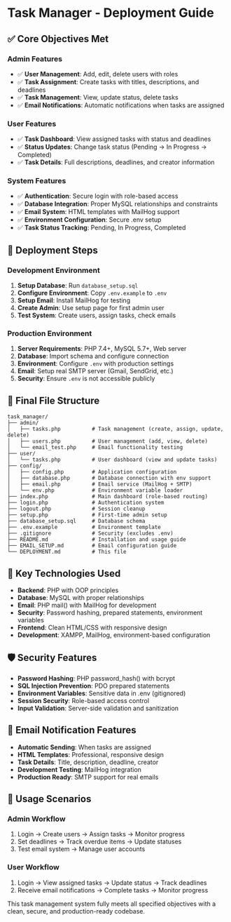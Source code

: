 # Task Manager - Deployment Guide

## ✅ Core Objectives Met

### Admin Features
- ✅ **User Management**: Add, edit, delete users with roles
- ✅ **Task Assignment**: Create tasks with titles, descriptions, and deadlines
- ✅ **Task Management**: View, update status, delete tasks
- ✅ **Email Notifications**: Automatic notifications when tasks are assigned

### User Features  
- ✅ **Task Dashboard**: View assigned tasks with status and deadlines
- ✅ **Status Updates**: Change task status (Pending → In Progress → Completed)
- ✅ **Task Details**: Full descriptions, deadlines, and creator information

### System Features
- ✅ **Authentication**: Secure login with role-based access
- ✅ **Database Integration**: Proper MySQL relationships and constraints
- ✅ **Email System**: HTML templates with MailHog support
- ✅ **Environment Configuration**: Secure .env setup
- ✅ **Task Status Tracking**: Pending, In Progress, Completed

## 🚀 Deployment Steps

### Development Environment
1. **Setup Database**: Run `database_setup.sql`
2. **Configure Environment**: Copy `.env.example` to `.env`
3. **Setup Email**: Install MailHog for testing
4. **Create Admin**: Use setup page for first admin user
5. **Test System**: Create users, assign tasks, check emails

### Production Environment
1. **Server Requirements**: PHP 7.4+, MySQL 5.7+, Web server
2. **Database**: Import schema and configure connection
3. **Environment**: Configure `.env` with production settings
4. **Email**: Setup real SMTP server (Gmail, SendGrid, etc.)
5. **Security**: Ensure `.env` is not accessible publicly

## 📁 Final File Structure

```
task_manager/
├── admin/
│   ├── tasks.php          # Task management (create, assign, update, delete)
│   ├── users.php          # User management (add, view, delete)
│   └── email_test.php     # Email functionality testing
├── user/
│   └── tasks.php          # User dashboard (view and update tasks)
├── config/
│   ├── config.php         # Application configuration
│   ├── database.php       # Database connection with env support
│   ├── email.php          # Email service (MailHog + SMTP)
│   └── env.php            # Environment variable loader
├── index.php              # Main dashboard (role-based routing)
├── login.php              # Authentication system
├── logout.php             # Session cleanup
├── setup.php              # First-time admin setup
├── database_setup.sql     # Database schema
├── .env.example           # Environment template
├── .gitignore             # Security (excludes .env)
├── README.md              # Installation and usage guide
├── EMAIL_SETUP.md         # Email configuration guide
└── DEPLOYMENT.md          # This file
```

## 🔧 Key Technologies Used

- **Backend**: PHP with OOP principles
- **Database**: MySQL with proper relationships
- **Email**: PHP mail() with MailHog for development
- **Security**: Password hashing, prepared statements, environment variables
- **Frontend**: Clean HTML/CSS with responsive design
- **Development**: XAMPP, MailHog, environment-based configuration

## 🛡️ Security Features

- **Password Hashing**: PHP password_hash() with bcrypt
- **SQL Injection Prevention**: PDO prepared statements
- **Environment Variables**: Sensitive data in .env (gitignored)
- **Session Security**: Role-based access control
- **Input Validation**: Server-side validation and sanitization

## 📧 Email Notification Features

- **Automatic Sending**: When tasks are assigned
- **HTML Templates**: Professional, responsive design
- **Task Details**: Title, description, deadline, creator
- **Development Testing**: MailHog integration
- **Production Ready**: SMTP support for real emails

## 🎯 Usage Scenarios

### Admin Workflow
1. Login → Create users → Assign tasks → Monitor progress
2. Set deadlines → Track overdue items → Update statuses
3. Test email system → Manage user accounts

### User Workflow  
1. Login → View assigned tasks → Update status → Track deadlines
2. Receive email notifications → Complete tasks → Monitor progress

This task management system fully meets all specified objectives with a clean, secure, and production-ready codebase.
